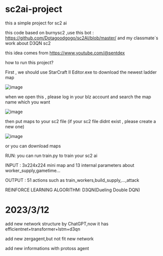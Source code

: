 # sc2ai-project
this a simple project for  sc2 ai 

this code based on burnysc2 ,use this bot : https://github.com/Dotagoodgogo/sc2AI/blob/master/ and my classmate`s work about D3QN sc2 

this idea comes from https://www.youtube.com/@sentdex



how to run this project? 

First , we should use StarCraft II Editor.exe to download the newest ladder map 

![image](https://user-images.githubusercontent.com/49554454/217539085-d14f0177-33a4-42f1-ac7d-ac9f61ad29f2.png)

when we open this , please log in your blz account and search the map name which you want

![image](https://user-images.githubusercontent.com/49554454/217540537-db80aca9-aec7-4d30-b4f9-f4dc818a1697.png)


then put maps to your sc2 file (if your sc2 file didnt exist , please create a new one) 

![image](https://user-images.githubusercontent.com/49554454/217539085-d14f0177-33a4-42f1-ac7d-ac9f61ad29f2.png)

or you can download maps 



RUN: you can run train.py to train your sc2 ai

INPUT : 3x224x224 mini map and 13 internal parameters about worker_supply,gametime...

OUTPUT :  51 actions 
       such as train_workers,build_supply,...,attack

REINFORCE LEARNING ALGORITHM:
D3QN(Dueling Double DQN)

# 2023/3/12
add new network structure by ChatGPT,now it has efficientnet+transformer+lstm+d3qn

add new zergagent,but not fit new network

add new informations with protoss agent 
